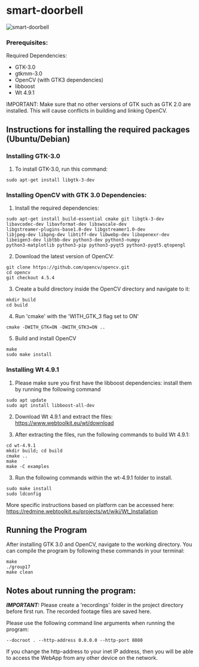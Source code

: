 # smart-doorbell

![smart-doorbell](https://user-images.githubusercontent.com/69449284/234736068-86c86212-825b-4df0-bfee-513a306828f3.png)


### Prerequisites:
Required Dependencies:
- GTK-3.0
- gtkmm-3.0
- OpenCV (with GTK3 dependencies)
- libboost
- Wt 4.9.1

IMPORTANT: Make sure that no other versions of GTK such as GTK 2.0 are installed. This will cause conflicts in
building and linking OpenCV.

## Instructions for installing the required packages (Ubuntu/Debian)

### Installing GTK-3.0

1. To install GTK-3.0, run this command:
```
sudo apt-get install libgtk-3-dev
```

### Installing OpenCV with GTK 3.0 Dependencies:

1. Install the required dependencies:
```
sudo apt-get install build-essential cmake git libgtk-3-dev
libavcodec-dev libavformat-dev libswscale-dev
libgstreamer-plugins-base1.0-dev libgstreamer1.0-dev
libjpeg-dev libpng-dev libtiff-dev libwebp-dev libopenexr-dev
libeigen3-dev libtbb-dev python3-dev python3-numpy
python3-matplotlib python3-pip python3-pyqt5 python3-pyqt5.qtopengl
```

2. Download the latest version of OpenCV:
```
git clone https://github.com/opencv/opencv.git
cd opencv
git checkout 4.5.4
```

3. Create a build directory inside the OpenCV directory and navigate to it:
```
mkdir build
cd build
```

4. Run 'cmake' with the 'WITH_GTK_3 flag set to ON'
```
cmake -DWITH_GTK=ON -DWITH_GTK3=ON ..
```

5. Build and install OpenCV
```
make
sudo make install
```

### Installing Wt 4.9.1

1. Please make sure you first have the libboost dependencies: install them by running the following command
```
sudo apt update
sudo apt install libboost-all-dev
```

2. Download Wt 4.9.1 and extract the files: https://www.webtoolkit.eu/wt/download

3. After extracting the files, run the following commands to build Wt 4.9.1:
```
cd wt-4.9.1
mkdir build; cd build
cmake ..
make
make -C examples
```

3. Run the following commands within the wt-4.9.1 folder to install.
```
sudo make install
sudo ldconfig
```

More specific instructions based on platform can be accessed here: https://redmine.webtoolkit.eu/projects/wt/wiki/Wt_Installation

## Running the Program

After installing GTK 3.0 and OpenCV, navigate to the working directory. You can compile the program by following these commands in your terminal:
```
make
./group17
make clean
```

## Notes about running the program:
***IMPORTANT:*** Please create a 'recordings' folder in the project directory before first run. The recorded footage files are saved here.

Please use the following command line arguments when running the program:
```
--docroot . --http-address 0.0.0.0 --http-port 8080
```

If you change the http-address to your inet IP address, then you will be able to access the WebApp from any other device on the network. 

